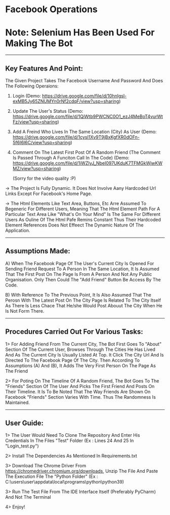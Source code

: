 # Facebook Operations


Note: Selenium Has Been Used For Making The Bot
===============================================================================================================================================================================

-------------------------------------------------------------------------------------------------------------------------------------------------------------------------------
Key Features And Point:
-------------------------------------------------------------------------------------------------------------------------------------------------------------------------------
The Given Project Takes The Facebook Username And Password And Does The Following Operaions:

1. Login
   (Demo: https://drive.google.com/file/d/10hnlgsl-exMB5Jy65ZNUMYn0rNf2cdqF/view?usp=sharing)

2. Update The User's Status
   (Demo: https://drive.google.com/file/d/1QiWtb9PWCNC0O1_ezJ4MeBoT4vurWtFz/view?usp=sharing)

3. Add A Freind Who Lives In The Same Location (City) As User
   (Demo: https://drive.google.com/file/d/1cysI1Xv9T9jBxKgfXR0dOFn-5f6I6l6C/view?usp=sharing)

4. Comment On The Latest First Post Of A Random Friend (The Comment Is Passed Through A Funciton Call In The Code)
   (Demo: https://drive.google.com/file/d/1iWZIyJ_NbeI097UKduK7TFMGkWjwKWMZ/view?usp=sharing)
   
   (Sorry for the video quality :P)

-> The Project Is Fully Dynamic. It Does Not Involve Aany Hardcoded Url Links Except For Facebook's Home Page. 

-> The Html Elements Like Text Area, Buttons, Etc Arre Assumed To Begeneric For Different Users, Meaning That The Html Element Path For A Particular Text Area Like "What's On Your Mind" Is The Same For Different Users As Ouline Of The Html Pafe Remins Constant Thus Their Hardcoded Element References Does Not Effeect The Dynamic Nature Of The Application.

-------------------------------------------------------------------------------------------------------------------------------------------------------------------------------
Assumptions Made:
-------------------------------------------------------------------------------------------------------------------------------------------------------------------------------

A) When The Facebook Page Of The User's Current City Is Opened For Sending Friend Request To A Person In The Same Location, It Is Assumed That The First Post On The Page Is From A Person And Not Any Public Organisation. Only Then Could The "Add Friend" Button Be Access By The Code. 

B) With Reference To The Previous Point, It Is Also Assumed That The Perosn With The Latest Post On The City Page Is Related To The  City Itself As There Is Less Chace That He/she Would Post Abouut The City When He Is Not Form There.

-------------------------------------------------------------------------------------------------------------------------------------------------------------------------------
Procedures Carried Out For Various Tasks:
-------------------------------------------------------------------------------------------------------------------------------------------------------------------------------

1> For Adding Friend From The Current City, The Bot First Goes To "About" Section Of The Current User, Browses Through The Cities He Has Lived And As The Current City Is Usually Listed At Top. It Click The City Url And Is Directed To The Facebook Page Of The City. Then According To Assumptions (A) And (B), It Adds The Very First Person On The Page As The Friend

2> For Poting On The Timeline Of A Random Friend, The Bot Goes To The "Friends" Section Of The User And Picks The First Friend And Posts On Their Timeline. It Is To Be Noted That The Way Friends Are Shown On Facebook "Friends" Section Varies With Time. Thus The Randomness Is Maintained. 

-------------------------------------------------------------------------------------------------------------------------------------------------------------------------------
User Guide:
-------------------------------------------------------------------------------------------------------------------------------------------------------------------------------
1> The User Would Need To Clone The Repository And Enter His Credentials In The Files "Test" Folder (Ex : Lines 24 And 25 In "Login_test.py") 

2> Install The Dependencies As Mentioned In Requirements.txt

3> Download The Chrome Driver From https://chromedriver.chromium.org/downloads, Unzip The File And Paste The Execution File The "Python Folder"
 (Ex : C:\users\user\appdata\local\programs\python\python39)
 
3> Run The Test File From The IDE Interface Itself (Preferably PyCharm) And Not The Terminal

4> Enjoy!
